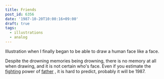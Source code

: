 ```yaml
---
title: Friends
post_id: 6356
date: '1987-10-20T10:00:16+09:00'
draft: true
tags:
  - illustrations
  - analog
---
```


Illustration when I finally began to be able to draw a human face like a face.

Despite the drowning memories being drowning, there is no memory at all when drawing, and it is not certain who's face. Even if you estimate the [fighting](../../1986/06/13-dad.md) power of [father](../../1986/06/13-dad.md) , it is hard to predict, probably it will be 1987.
